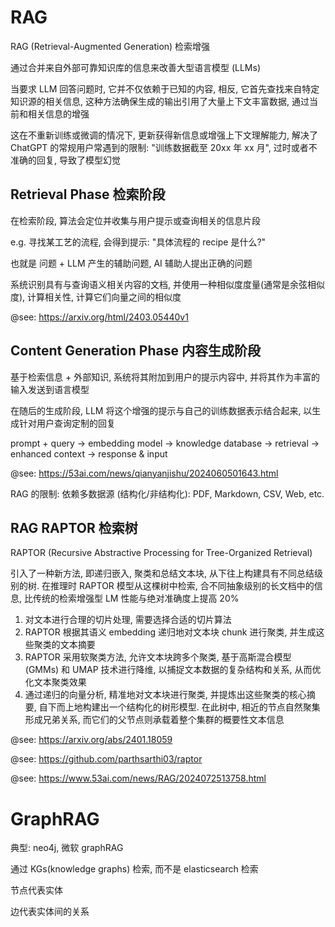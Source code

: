 # RAG

RAG (Retrieval-Augmented Generation) 检索增强

通过合并来自外部可靠知识库的信息来改善大型语言模型 (LLMs)

当要求 LLM 回答问题时, 它并不仅依赖于已知的内容, 相反, 它首先查找来自特定知识源的相关信息, 这种方法确保生成的输出引用了大量上下文丰富数据, 通过当前和相关信息的增强

这在不重新训练或微调的情况下, 更新获得新信息或增强上下文理解能力, 解决了 ChatGPT 的常规用户常遇到的限制: "训练数据截至 20xx 年 xx 月", 过时或者不准确的回复, 导致了模型幻觉

## Retrieval Phase 检索阶段

在检索阶段, 算法会定位并收集与用户提示或查询相关的信息片段

e.g. 寻找某工艺的流程, 会得到提示: "具体流程的 recipe 是什么?"

也就是 问题 + LLM 产生的辅助问题, AI 辅助人提出正确的问题

系统识别具有与查询语义相关内容的文档, 并使用一种相似度度量(通常是余弦相似度), 计算相关性, 计算它们向量之间的相似度

@see: https://arxiv.org/html/2403.05440v1

## Content Generation Phase 内容生成阶段

基于检索信息 + 外部知识, 系统将其附加到用户的提示内容中, 并将其作为丰富的输入发送到语言模型

在随后的生成阶段, LLM 将这个增强的提示与自己的训练数据表示结合起来, 以生成针对用户查询定制的回复

prompt + query -> embedding model -> knowledge database -> retrieval -> enhanced context -> response & input

@see: https://53ai.com/news/qianyanjishu/2024060501643.html

RAG 的限制: 依赖多数据源 (结构化/非结构化): PDF, Markdown, CSV, Web, etc.

## RAG RAPTOR 检索树

RAPTOR (Recursive Abstractive Processing for Tree-Organized Retrieval)

引入了一种新方法, 即递归嵌入, 聚类和总结文本块, 从下往上构建具有不同总结级别的树. 在推理时 RAPTOR 模型从这棵树中检索, 合不同抽象级别的长文档中的信息, 比传统的检索增强型 LM 性能与绝对准确度上提高 20%

1. 对文本进行合理的切片处理, 需要选择合适的切片算法
2. RAPTOR 根据其语义 embedding 递归地对文本块 chunk 进行聚类, 并生成这些聚类的文本摘要
3. RAPTOR 采用软聚类方法, 允许文本块跨多个聚类, 基于高斯混合模型 (GMMs) 和 UMAP 技术进行降维, 以捕捉文本数据的复杂结构和关系, 从而优化文本聚类效果
4. 通过递归的向量分析, 精准地对文本块进行聚类, 并提炼出这些聚类的核心摘要, 自下而上地构建出一个结构化的树形模型. 在此树中, 相近的节点自然聚集形成兄弟关系, 而它们的父节点则承载着整个集群的概要性文本信息

@see: https://arxiv.org/abs/2401.18059

@see: https://github.com/parthsarthi03/raptor

@see: https://www.53ai.com/news/RAG/2024072513758.html

# GraphRAG

典型: neo4j, 微软 graphRAG

通过 KGs(knowledge graphs) 检索, 而不是 elasticsearch 检索

节点代表实体

边代表实体间的关系
